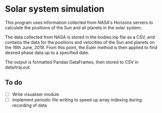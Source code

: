 # Solar system simulation

This program uses information collected from NASA's Horizons servers to calculate the positions of the Sun and all planets in the solar system.

The data collected from NASA is stored in the bodies.inp file as a CSV, and contains the data for the positions and velocities of the Sun and planets on the 16th June, 2019. From this point, the Euler method is then applied to find desired phase data up to a specified date.

The output is formatted Pandas DataFrames, then stored to CSV in data/traj.out.

## To do
- [ ] Write visualiser module
- [ ] Implement periodic file writing to speed up array indexing during recording of data
